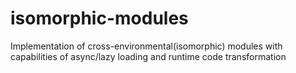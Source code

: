 # isomorphic-modules
Implementation of cross-environmental(isomorphic) modules with capabilities of async/lazy loading and runtime code transformation
